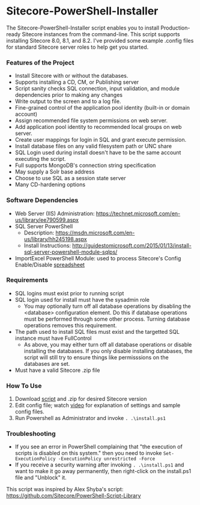 Sitecore-PowerShell-Installer
=============================
The Sitecore-PowerShell-Installer script enables you to install Production-ready Sitecore instances from the command-line. This script supports installing Sitecore 8.0, 8.1, and 8.2. I've provided some example .config files for standard Sitecore server roles to help get you started.

### Features of the Project
- Install Sitecore with or without the databases.
- Supports installing a CD, CM, or Publishing server
- Script sanity checks SQL connection, input validation, and module dependencies prior to making any changes
- Write output to the screen and to a log file.
- Fine-grained control of the application pool identity (built-in or domain account)
- Assign recommended file system permissions on web server.
- Add application pool identity to recommended local groups on web server.
- Create user mappings for login in SQL and grant execute permission.
- Install database files on any valid filesystem path or UNC share
- SQL Login used during install doesn't have to be the same account executing the script.
- Full supports MongoDB's connection string specification
- May supply a Solr base address
- Choose to use SQL as a session state server
- Many CD-hardening options

### Software Dependencies
- Web Server (IIS) Administration: https://technet.microsoft.com/en-us/library/ee790599.aspx
- SQL Server PowerShell
  - Description: https://msdn.microsoft.com/en-us/library/hh245198.aspx
  - Install Instructions: http://guidestomicrosoft.com/2015/01/13/install-sql-server-powershell-module-sqlps/
- ImportExcel PowerShell Module: used to process Sitecore's Config Enable/Disable [spreadsheet](https://doc.sitecore.net/sitecore_experience_platform/setting_up_and_maintaining/xdb/configuring_servers/server_configuration_resources)

### Requirements
- SQL logins must exist prior to running script
- SQL login used for install must have the sysadmin role
  - You may optionally turn off all database operations by disabling the &lt;database&gt; configuration element. Do this if database operations must be performed through some other process. Turning database operations removes this requirement.
- The path used to install SQL files must exist and the targetted SQL instance must have FullControl
  - As above, you may either turn off all database operations or disable installing the databases. If you only disable installing databases, the script will still try to ensure things like permisssions on the databases are set.
- Must have a valid Sitecore .zip file

### How To Use
1. Download [script](https://github.com/patrickperrone/Sitecore-PowerShell-Installer/archive/master.zip) and .zip for desired Sitecore version
2. Edit config file; watch [video](https://www.youtube.com/watch?v=xFp0cUWsLXA) for explanation of settings and sample config files.
3. Run Powershell as Administrator and invoke ```. .\install.ps1```

### Troubleshooting
- If you see an error in PowerShell complaining that "the execution of scripts is disabled on this system." then you need to invoke ```Set-ExecutionPolicy -ExecutionPolicy unrestricted -Force```
- If you receive a security warning after invoking ```. .\install.ps1``` and want to make it go away permanently, then right-click on the install.ps1 file and "Unblock" it.

This script was inspired by Alex Shyba's script: https://github.com/Sitecore/PowerShell-Script-Library
